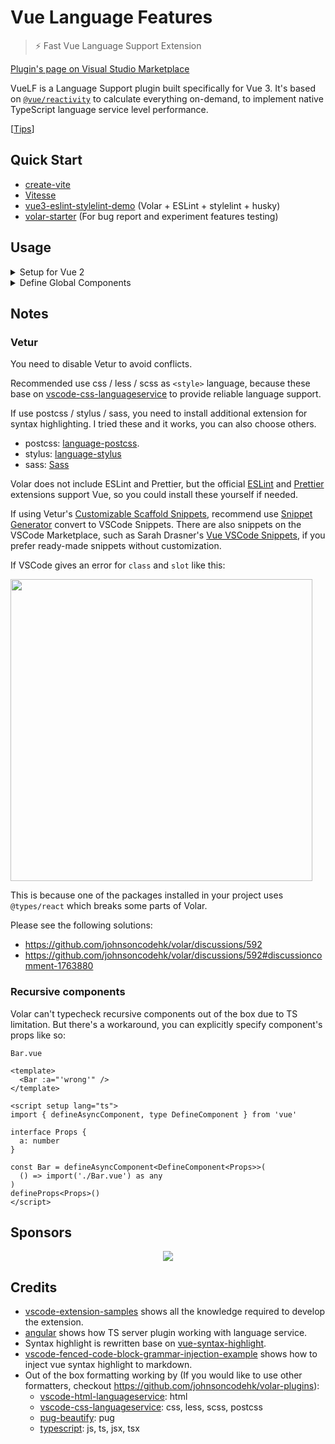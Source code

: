 # Vue Language Features

> ⚡ Fast Vue Language Support Extension

[Plugin's page on Visual Studio Marketplace](https://marketplace.visualstudio.com/items?itemName=Vue.volar)

VueLF is a Language Support plugin built specifically for Vue 3. It's based on [`@vue/reactivity`](https://www.npmjs.com/package/@vue/reactivity) to calculate everything on-demand, to implement native TypeScript language service level performance.

[[Tips](https://github.com/johnsoncodehk/volar/issues/53)]

## Quick Start

- [create-vite](https://github.com/vitejs/vite/tree/main/packages/create-vite/template-vue-ts)
- [Vitesse](https://github.com/antfu/vitesse)
- [vue3-eslint-stylelint-demo](https://github.com/sethidden/vue3-eslint-stylelint-demo) (Volar + ESLint + stylelint + husky)
- [volar-starter](https://github.com/johnsoncodehk/volar-starter) (For bug report and experiment features testing)

## Usage

<details>
<summary>Setup for Vue 2</summary>

1. Add `@vue/runtime-dom`

This extension requires Vue 3 types from the `@vue/runtime-dom`.

Vue 3 itself includes the `@vue/runtime-dom` package. For Vue 2 you will have to install it yourself:

```jsonc
// package.json
{
  "devDependencies": {
    "@vue/runtime-dom": "latest"
  }
}
```

2. Remove `Vue.extend`

Template type-checking is not supported with `Vue.extend`. You can use [composition-api](https://github.com/vuejs/composition-api), [vue-class-component](https://github.com/vuejs/vue-class-component), or `export default { ... }` instead of `export default Vue.extend`.

Here is a compatibility table for different ways of writing the script blocks:

|                                          | Component options type-checking in `<script>` | Interpolation type-checking in `<template>` | Cross-component props type-checking |
|:-----------------------------------------|:----------------------------------------------|:--------------------------------------------|:------------------------------------|
| `export default { ... }` with JS         | Not supported                                 | Not supported                               | Not supported                       |
| `export default { ... }` with TS         | Not supported                                 | Supported but deprecated                    | Supported but deprecated            |
| `export default Vue.extend({ ... })` with JS | Not supported                             | Not supported                               | Not supported                       |
| `export default Vue.extend({ ... })` with TS | Limited (supports `data` types but not `props` types) | Limited                         | Not supported                       |
| `export default defineComponent({ ... })` | Supported                                    | Supported                                   | Supported                           |
| Class component                          | Supported                                     | Supported with additional code ([#21](https://github.com/johnsoncodehk/volar/issues/21)) |  Supported with additional code     |

Note that you can use `defineComponent` even for components that are using the `Options API`.

3. Support for Vue 2 template

Volar preferentially supports Vue 3. Vue 3 and Vue 2 templates have some differences. You need to set the `target` option to support the Vue 2 templates.

```jsonc
// tsconfig.json
{
  "compilerOptions": {
    // ...
  },
  "vueCompilerOptions": {
    "target": 2.7,
    // "target": 2, // For Vue version <= 2.6.14
  }
}
```

4. remove `.d.ts` files if they exist.

For projects generated by the [Vue CLI](https://cli.vuejs.org/), `.d.ts` files are included. Remove these files.

```
rm src/shims-tsx.d.ts src/shims-vue.d.ts
```

</details>

<details>
<summary>Define Global Components</summary>

PR: https://github.com/vuejs/vue-next/pull/3399

Local components, Built-in components, native HTML elements Type-Checking is available with no configuration.

For Global components, you need to define `GlobalComponents` interface, for example:

```typescript
// components.d.ts
declare module '@vue/runtime-core' {
  export interface GlobalComponents {
    RouterLink: typeof import('vue-router')['RouterLink']
    RouterView: typeof import('vue-router')['RouterView']
  }
}

export {}
```

</details>

## Notes

### Vetur

You need to disable Vetur to avoid conflicts.

Recommended use css / less / scss as `<style>` language, because these base on [vscode-css-languageservice](https://github.com/microsoft/vscode-css-languageservice) to provide reliable language support.

If use postcss / stylus / sass, you need to install additional extension for syntax highlighting. I tried these and it works, you can also choose others.

- postcss: [language-postcss](https://marketplace.visualstudio.com/items?itemName=cpylua.language-postcss).
- stylus: [language-stylus](https://marketplace.visualstudio.com/items?itemName=sysoev.language-stylus)
- sass: [Sass](https://marketplace.visualstudio.com/items?itemName=Syler.sass-indented)

Volar does not include ESLint and Prettier, but the official [ESLint](https://marketplace.visualstudio.com/items?itemName=dbaeumer.vscode-eslint) and [Prettier](https://marketplace.visualstudio.com/items?itemName=esbenp.prettier-vscode) extensions support Vue, so you could install these yourself if needed.

If using Vetur's [Customizable Scaffold Snippets](https://vuejs.github.io/vetur/guide/snippet.html#customizable-scaffold-snippets), recommend use [Snippet Generator](https://marketplace.visualstudio.com/items?itemName=wenfangdu.snippet-generator) convert to VSCode Snippets. There are also snippets on the VSCode Marketplace, such as Sarah Drasner's [Vue VSCode Snippets](https://marketplace.visualstudio.com/items?itemName=sdras.vue-vscode-snippets), if you prefer ready-made snippets without customization.

If VSCode gives an error for `class` and `slot` like this:

<kbd><img width="483" src="https://user-images.githubusercontent.com/3253920/145134536-7bb090e9-9dcd-4a61-8096-3c47d6c1a699.png" /></kbd>

This is because one of the packages installed in your project uses `@types/react` which breaks some parts of Volar.

Please see the following solutions:
- https://github.com/johnsoncodehk/volar/discussions/592
- https://github.com/johnsoncodehk/volar/discussions/592#discussioncomment-1763880

### Recursive components

Volar can't typecheck recursive components out of the box due to TS limitation.
But there's a workaround, you can explicitly specify component's props like so:

`Bar.vue`

```vue
<template>
  <Bar :a="'wrong'" />
</template>

<script setup lang="ts">
import { defineAsyncComponent, type DefineComponent } from 'vue'

interface Props {
  a: number
}

const Bar = defineAsyncComponent<DefineComponent<Props>>(
  () => import('./Bar.vue') as any
)
defineProps<Props>()
</script>
```

## Sponsors

<!-- <p align="center">
  <a href="https://cdn.jsdelivr.net/gh/johnsoncodehk/sponsors/company/sponsors.svg">
    <img src="https://cdn.jsdelivr.net/gh/johnsoncodehk/sponsors/company/sponsors.svg"/>
  </a>
</p>

--- -->

<p align="center">
  <a href="https://cdn.jsdelivr.net/gh/johnsoncodehk/sponsors/sponsors.svg">
    <img src="https://cdn.jsdelivr.net/gh/johnsoncodehk/sponsors/sponsors.png"/>
  </a>
</p>

## Credits

- [vscode-extension-samples](https://github.com/microsoft/vscode-extension-samples) shows all the knowledge required to develop the extension.
- [angular](https://github.com/angular/angular) shows how TS server plugin working with language service.
- Syntax highlight is rewritten base on [vue-syntax-highlight](https://github.com/vuejs/vue-syntax-highlight).
- [vscode-fenced-code-block-grammar-injection-example](https://github.com/mjbvz/vscode-fenced-code-block-grammar-injection-example) shows how to inject vue syntax highlight to markdown.
- Out of the box formatting working by (If you would like to use other formatters, checkout https://github.com/johnsoncodehk/volar-plugins):
  - [vscode-html-languageservice](https://github.com/microsoft/vscode-html-languageservice): html
  - [vscode-css-languageservice](https://github.com/microsoft/vscode-css-languageservice): css, less, scss, postcss
  - [pug-beautify](https://github.com/vingorius/pug-beautify): pug
  - [typescript](https://github.com/microsoft/TypeScript): js, ts, jsx, tsx
